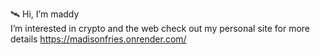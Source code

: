 🛰 Hi, I’m maddy   
I’m interested in crypto and the web
check out my personal site for more details
https://madisonfries.onrender.com/

<!---
michecode/michecode is a ✨ special ✨ repository because its `README.md` (this file) appears on your GitHub profile.
You can click the Preview link to take a look at your changes.
--->
